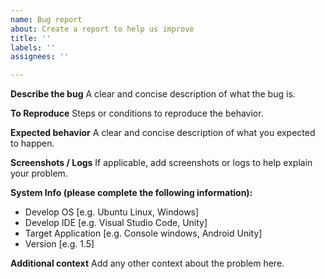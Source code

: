 ```yaml
---
name: Bug report
about: Create a report to help us improve
title: ''
labels: ''
assignees: ''

---
```


**Describe the bug**
A clear and concise description of what the bug is.

**To Reproduce**
Steps or conditions to reproduce the behavior.

**Expected behavior**
A clear and concise description of what you expected to happen.

**Screenshots / Logs**
If applicable, add screenshots or logs to help explain your problem.

**System Info (please complete the following information):**
 - Develop OS [e.g. Ubuntu Linux, Windows]
 - Develop IDE [e.g. Visual Studio Code, Unity]
 - Target Application [e.g. Console windows, Android Unity]
 - Version [e.g. 1.5]

**Additional context**
Add any other context about the problem here.
